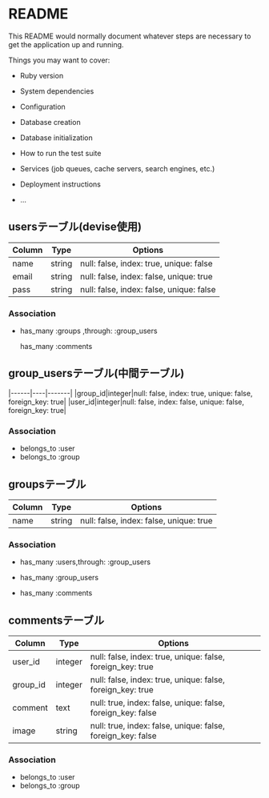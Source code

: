 # README

This README would normally document whatever steps are necessary to get the
application up and running.

Things you may want to cover:

* Ruby version

* System dependencies

* Configuration

* Database creation

* Database initialization

* How to run the test suite

* Services (job queues, cache servers, search engines, etc.)

* Deployment instructions

* ...

## usersテーブル(devise使用)

|Column|Type|Options|
|------|----|-------|
|name|string|null: false, index: true, unique: false|
|email|string|null: false, index: false, unique: true|
|pass|string|null: false, index: false, unique: false|

### Association
- has_many :groups ,through: :group_users

  has_many :comments
## group_usersテーブル(中間テーブル)

|------|----|-------|
|group_id|integer|null: false, index: true, unique: false, foreign_key: true|
|user_id|integer|null: false, index: false, unique: false, foreign_key: true|

### Association
- belongs_to :user
- belongs_to :group

## groupsテーブル

|Column|Type|Options|
|------|----|-------|
|name|string|null: false, index: false, unique: true|

### Association

- has_many :users,through: :group_users
- has_many :group_users

- has_many :comments

## commentsテーブル

|Column|Type|Options|
|------|----|-------|
|user_id|integer|null: false, index: true, unique: false, foreign_key: true|
|group_id|integer|null: false, index: true, unique: false, foreign_key: true|
|comment|text|null: true, index: false, unique: false, foreign_key: false|
|image|string|null: true, index: false, unique: false, foreign_key: false|

### Association
- belongs_to :user
- belongs_to :group
